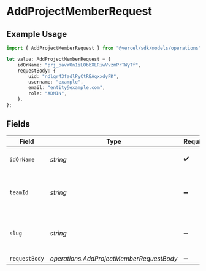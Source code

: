# AddProjectMemberRequest

## Example Usage

```typescript
import { AddProjectMemberRequest } from "@vercel/sdk/models/operations";

let value: AddProjectMemberRequest = {
    idOrName: "prj_pavWOn1iLObbXLRiwVvzmPrTWyTf",
    requestBody: {
        uid: "ndlgr43fadlPyCtREAqxxdyFK",
        username: "example",
        email: "entity@example.com",
        role: "ADMIN",
    },
};
```

## Fields

| Field                                                    | Type                                                     | Required                                                 | Description                                              | Example                                                  |
| -------------------------------------------------------- | -------------------------------------------------------- | -------------------------------------------------------- | -------------------------------------------------------- | -------------------------------------------------------- |
| `idOrName`                                               | *string*                                                 | :heavy_check_mark:                                       | The ID or name of the Project.                           | prj_pavWOn1iLObbXLRiwVvzmPrTWyTf                         |
| `teamId`                                                 | *string*                                                 | :heavy_minus_sign:                                       | The Team identifier to perform the request on behalf of. |                                                          |
| `slug`                                                   | *string*                                                 | :heavy_minus_sign:                                       | The Team slug to perform the request on behalf of.       |                                                          |
| `requestBody`                                            | *operations.AddProjectMemberRequestBody*                 | :heavy_minus_sign:                                       | N/A                                                      |                                                          |